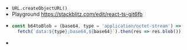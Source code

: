 - `URL.createObjectURL()`
- Playground https://stackblitz.com/edit/react-ts-gjt6fb
- ```js
  const b64toBlob = (base64, type = 'application/octet-stream') => 
    fetch(`data:${type};base64,${base64}`).then(res => res.blob())
  ```
-